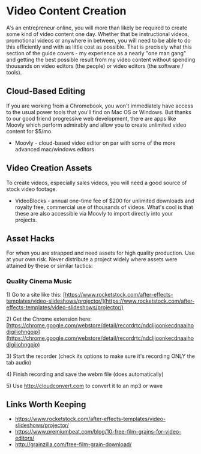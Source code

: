 # Video Content Creation

A's an entrepreneur online, you will more than likely be required to create some kind of video content one day.  Whether that be instructional videos, promotional videos or anywhere in between, you will need to be able to do this efficiently and with as little cost as possible.  That is precisely what this section of the guide covers - my experience as a nearly "one man gang" and getting the best possible result from my video content without spending thousands on video editors \(the people\) or video editors \(the software / tools\).

## Cloud-Based Editing

If you are working from a Chromebook, you won't immediately have access to the usual power tools that you'll find on Mac OS or Windows.  But thanks to our good friend progressive web development, there are apps like Moovly which perform admirably and allow you to create unlimited video content for $5/mo.

* Moovly - cloud-based video editor on par with some of the more advanced mac/windows editors

## Video Creation Assets

To create videos, especially sales videos, you will need a good source of stock video footage.

* VideoBlocks - annual one-time fee of $200 for unlimited downloads and royalty free, commercial use of thousands of videos.  What's cool is that these are also accessible via Moovly to import directly into your projects.

## Asset Hacks

For when you are strapped and need assets for high quality production.  Use at your own risk.  Never distribute a project widely where assets were attained by these or similar tactics:

### Quality Cinema Music

1\) Go to a site like this: [https://www.rocketstock.com/after-effects-templates/video-slideshows/projector/](https://www.rocketstock.com/after-effects-templates/video-slideshows/projector/)

2\) Get the Chrome extension here: [https://chrome.google.com/webstore/detail/recordrtc/ndcljioonkecdnaaihodjgiliohngojp](https://chrome.google.com/webstore/detail/recordrtc/ndcljioonkecdnaaihodjgiliohngojp)

3\) Start the recorder \(check its options to make sure it's recording  ONLY the tab audio\)

4\) Finish recording and save the webm file \(does automatically\)

5\) Use http://cloudconvert.com to convert it to an mp3 or wave 



## Links Worth Keeping

* https://www.rocketstock.com/after-effects-templates/video-slideshows/projector/
* https://www.premiumbeat.com/blog/10-free-film-grains-for-video-editors/
* http://grainzilla.com/free-film-grain-download/



